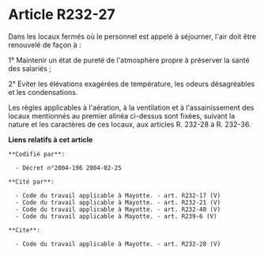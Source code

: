 # Article R232-27

Dans les locaux fermés où le personnel est appelé à séjourner, l'air doit être renouvelé de façon à : 

1° Maintenir un état de pureté de l'atmosphère propre à préserver la santé des salariés ; 

2° Eviter les élévations exagérées de température, les odeurs désagréables et les condensations. 

Les règles applicables à l'aération, à la ventilation et à l'assainissement des locaux mentionnés au premier alinéa ci-dessus
sont fixées, suivant la nature et les caractères de ces locaux, aux articles R. 232-28 à R. 232-36.

**Liens relatifs à cet article**

	**Codifié par**:

	  - Décret n°2004-196 2004-02-25

	**Cité par**:

	  - Code du travail applicable à Mayotte. - art. R232-17 (V)
	  - Code du travail applicable à Mayotte. - art. R232-21 (V)
	  - Code du travail applicable à Mayotte. - art. R232-40 (V)
	  - Code du travail applicable à Mayotte. - art. R239-6 (V)

	**Cite**:

	  - Code du travail applicable à Mayotte. - art. R232-28 (V)

